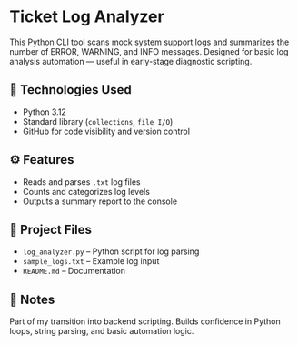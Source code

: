 # Ticket Log Analyzer

This Python CLI tool scans mock system support logs and summarizes the number of ERROR, WARNING, and INFO messages. Designed for basic log analysis automation — useful in early-stage diagnostic scripting.

## 🔧 Technologies Used
- Python 3.12
- Standard library (`collections`, `file I/O`)
- GitHub for code visibility and version control

## ⚙️ Features
- Reads and parses `.txt` log files
- Counts and categorizes log levels
- Outputs a summary report to the console

## 📁 Project Files
- `log_analyzer.py` – Python script for log parsing
- `sample_logs.txt` – Example log input
- `README.md` – Documentation

## 📌 Notes
Part of my transition into backend scripting. Builds confidence in Python loops, string parsing, and basic automation logic.
